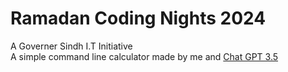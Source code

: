 # Ramadan Coding Nights 2024 </br>
A Governer Sindh I.T Initiative </br>
A simple command line calculator made by me and [Chat GPT 3.5](_blankhttps://chat.openai.com/)
